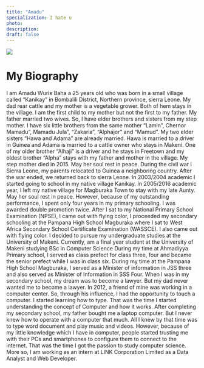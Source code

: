 ```yaml
---
title: "Amadu"
specialization: I hate u
photo: 
description: 
draft: false
---
```

![](/img/amadu.jpg)
# My Biography 
I am Amadu Wurie Baha a 25 years old who was born in a small village called “Kanikay” in Bombalili District, Northern province, sierra Leone. My dad rear cattle and my mother is a vegetable grower. Both of hem stays in the village. I am the first child to my mother but not the first to my father. My father married two wives. So, I have elder brothers and sisters from my step mother. I have six little brothers from the same mother “Lamin”, Chernor Mamadu”, Mamadu Jula”, “Zakaria”, “Alphajor” and “Mamud”. My two elder sisters “Hawa and Adama” are already married. Hawa is married to a driver in Guinea and Adama is married to a cattle owner who stays in Makeni. One of my older brother “Alhaji” is a driver and he stays in Freetown and my oldest brother “Alpha” stays with my father and mother in the village. My step mother died in 2015. May her soul rest in peace.
During the civil war I Sierra Leone, my parents relocated to Guinea a neighboring country. After the war ended, we returned back to sierra Leone. In 2003/2004 academic I started going to school in my native village Kanikay. In 2005/2016 academic year, I left my native village for Magburaka Town to stay with my late Aunty. May her soul rest in peace. 
However, because of my outstanding performance, I spent only four years in my primary schooling. I was awarded double promotion twice. After I sat to my National Primary School Examination (NPSE), I came out with flying color, I proceeded my secondary schooling at the Pampana High School Magburaka where I sat to West Africa Secondary School Certificate Examination (WASSCE). I also came out with flying color. I decided to pursue my undergraduate studies at the University of Makeni. Currently, am a final year student at the University of Makeni studying BSc in Computer Science
During my time at Ahmadiyya Primary school, I served as class prefect for class three, four and became the senior prefect while I was in class six. During my time at the Pampana High School Magburaka, I served as a Minister of information in JSS three and also served as Minister of Information in SSS Four. 
When I was in my secondary school, my dream was to become a lawyer. But my dad never wanted me to become a lawyer. In 2012, a friend of mine was working in a computer center. So, through his influence, I had the opportunity to touch a computer. I started learning how to type. That was the time I started understanding the concept of Computer and how it works. 
After completing my secondary school, my father bought me a laptop computer. But I never knew how to operate with a computer that much. All I knew by that time was to type word document and play music and videos. 
However, because of my little knowledge which I have in computer, people started trusting me with their PCs and smartphones to configure them to connect to the internet. That was the time I got the passion to study computer science. 
More so, I am working as an intern at LINK Corporation Limited as a Data Analyst and Web Developer.  


